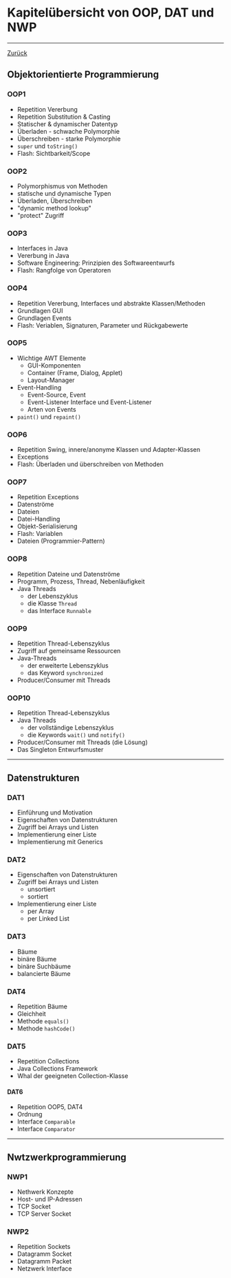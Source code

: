 # Kapitelübersicht von OOP, DAT und NWP
---

[Zurück](../README.md)

## Objektorientierte Programmierung

### OOP1
* Repetition Vererbung
* Repetition Substitution & Casting
* Statischer & dynamischer Datentyp
* Überladen - schwache Polymorphie
* Überschreiben - starke Polymorphie
* ``super`` und ``toString()``
* Flash: Sichtbarkeit/Scope

### OOP2
* Polymorphismus von Methoden
* statische und dynamische Typen
* Überladen, Überschreiben
* "dynamic method lookup"
* "protect" Zugriff

### OOP3
* Interfaces in Java 
* Vererbung in Java
* Software Engineering: Prinzipien des Softwareentwurfs
* Flash: Rangfolge von Operatoren

### OOP4
* Repetition Vererbung, Interfaces und abstrakte Klassen/Methoden
* Grundlagen GUI
* Grundlagen Events
* Flash: Veriablen, Signaturen, Parameter und Rückgabewerte

### OOP5
* Wichtige AWT Elemente 
    * GUI-Komponenten
    * Container (Frame, Dialog, Applet)
    * Layout-Manager
* Event-Handling
    * Event-Source, Event
    * Event-Listener Interface und Event-Listener
    * Arten von Events
* ``paint()`` und ``repaint()``

### OOP6
* Repetition Swing, innere/anonyme Klassen und Adapter-Klassen
* Exceptions
* Flash: Überladen und überschreiben von Methoden

### OOP7
* Repetition Exceptions 
* Datenströme
* Dateien
* Datei-Handling
* Objekt-Serialisierung
* Flash: Variablen
* Dateien (Programmier-Pattern)

### OOP8
* Repetition Dateine und Datenströme
* Programm, Prozess, Thread, Nebenläufigkeit
* Java Threads
    * der Lebenszyklus
    * die Klasse ``Thread``
    * das Interface ``Runnable``

### OOP9
* Repetition  Thread-Lebenszyklus
* Zugriff auf gemeinsame Ressourcen
* Java-Threads
    * der erweiterte Lebenszyklus
    * das Keyword ``synchronized``
* Producer/Consumer mit Threads

### OOP10
* Repetition Thread-Lebenszyklus
* Java Threads
    * der vollständige Lebenszyklus
    * die Keywords ``wait()`` und ``notify()``
* Producer/Consumer mit Threads (die Lösung)
* Das Singleton Entwurfsmuster

---

## Datenstrukturen

### DAT1
* Einführung und Motivation
* Eigenschaften von Datenstrukturen
* Zugriff bei Arrays und Listen
* Implementierung einer Liste
* Implementierung mit Generics

### DAT2
* Eigenschaften von Datenstrukturen
* Zugriff bei Arrays und Listen
    * unsortiert
    * sortiert
* Implementierung einer Liste
    * per Array
    * per Linked List

### DAT3
* Bäume 
* binäre Bäume
* binäre Suchbäume
* balancierte Bäume

### DAT4
* Repetition Bäume
* Gleichheit 
* Methode ``equals()``
* Methode ``hashCode()``

### DAT5
* Repetition Collections
* Java Collections Framework
* Whal der geeigneten Collection-Klasse

#### DAT6
* Repetition OOP5, DAT4
* Ordnung
* Interface ``Comparable``
* Interface ``Comparator``

---

## Nwtzwerkprogrammierung

### NWP1
* Nethwerk Konzepte
* Host- und IP-Adressen
* TCP Socket
* TCP Server Socket

### NWP2
* Repetition Sockets
* Datagramm Socket
* Datagramm Packet
* Netzwerk Interface
